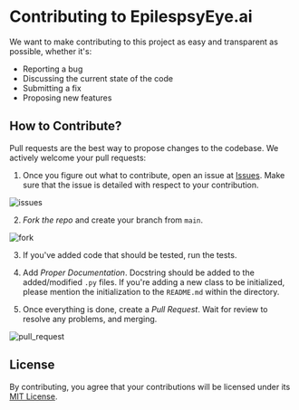 # Contributing to EpilespsyEye.ai
We want to make contributing to this project as easy and transparent as possible, whether it's:

- Reporting a bug
- Discussing the current state of the code
- Submitting a fix
- Proposing new features

## How to Contribute?
Pull requests are the best way to propose changes to the codebase. We actively welcome your pull requests:

1. Once you figure out what to contribute, open an issue at <a href = "https://github.com/sd2001/EpilepsyEye.ai/issues">Issues</a>. Make sure that the issue is detailed with respect to your contribution.

![issues](https://user-images.githubusercontent.com/46284119/156586591-4f081e35-5057-43ff-be8f-692c41daecf7.jpg)

2. *Fork the repo* and create your branch from `main`.

![fork](https://user-images.githubusercontent.com/46284119/156586084-9b5f356a-2953-43e8-85d5-a45c1eb903e8.jpg)

3. If you've added code that should be tested, run the tests.

4. Add *Proper Documentation*. Docstring should be added to the added/modified `.py` files. If you're adding a new class to be initialized, please mention the initialization to the `README.md` within the directory.

5. Once everything is done, create a *Pull Request*. Wait for review to resolve any problems, and merging.

![pull_request](https://user-images.githubusercontent.com/46284119/156586305-4508ee26-3ce2-45de-b7f5-731a096dc38d.jpg)



## License
By contributing, you agree that your contributions will be licensed under its [MIT License](https://github.com/sd2001/EpilepsyEye.ai/blob/main/LICENSE).
